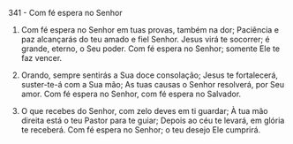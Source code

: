 341 - Com fé espera no Senhor

1. Com fé espera no Senhor em tuas provas, também na dor;
   Paciência e paz alcançarás do teu amado e fiel Senhor.
   Jesus virá te socorrer; é grande, eterno, o Seu poder.
   Com fé espera no Senhor; somente Ele te faz vencer.

2. Orando, sempre sentirás a Sua doce consolação;
   Jesus te fortalecerá, suster-te-á com a Sua mão;
   As tuas causas o Senhor resolverá, por Seu amor.
   Com fé espera no Senhor, com fé espera no Salvador.

3. O que recebes do Senhor, com zelo deves em ti guardar;
   À tua mão direita está o teu Pastor para te guiar;
   Depois ao céu te levará, em glória te receberá.
   Com fé espera no Senhor; o teu desejo Ele cumprirá.
